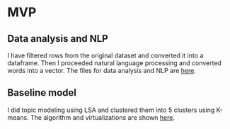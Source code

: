 # MVP

## Data analysis and NLP

I have filtered rows from the original dataset and converted it into
a dataframe. Then I proceeded natural language processing and converted
words into a vector. The files for data analysis and NLP are [here](/data_processing).

## Baseline model

I did topic modeling using LSA and clustered them into 5 clusters using
K-means. The algorithm and virtualizations are shown [here](/model/baseline.ipynb).
